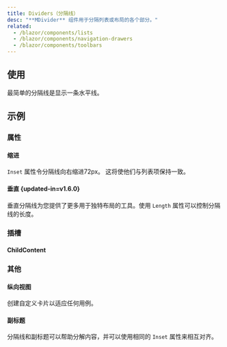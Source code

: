 ```yaml
---
title: Dividers（分隔线）
desc: "**MDivider** 组件用于分隔列表或布局的各个部分。"
related:
  - /blazor/components/lists
  - /blazor/components/navigation-drawers
  - /blazor/components/toolbars
---
```


## 使用

最简单的分隔线是显示一条水平线。

<dividers-usage></dividers-usage>

## 示例

### 属性

#### 缩进

`Inset` 属性令分隔线向右缩进72px。 这将使他们与列表项保持一致。

<masa-example file="Examples.components.dividers.Inset"></masa-example>

#### 垂直 {updated-in=v1.6.0}

垂直分隔线为您提供了更多用于独特布局的工具。使用 `Length` 属性可以控制分隔线的长度。

<masa-example file="Examples.components.dividers.Vertical"></masa-example>

### 插槽

#### ChildContent

<masa-example file="Examples.components.dividers.ChildContent"></masa-example>

### 其他

#### 纵向视图

创建自定义卡片以适应任何用例。

<masa-example file="Examples.components.dividers.View"></masa-example>

#### 副标题

分隔线和副标题可以帮助分解内容，并可以使用相同的 `Inset` 属性来相互对齐。

<masa-example file="Examples.components.dividers.SubHeaders"></masa-example>

